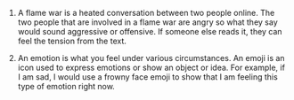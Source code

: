 1. A flame war is a heated conversation between two people online. The two people that are involved in a flame war are angry so what they say would sound aggressive or offensive. If someone else reads it, they can feel the tension from the text. 

2. An emotion is what you feel under various circumstances. An emoji is an icon used to express emotions or show an object or idea. For example, if I am sad, I would use a frowny face emoji to show that I am feeling this type of emotion right now. 
